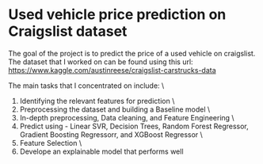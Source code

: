 # Used vehicle price prediction on Craigslist dataset

The goal of the project is to predict the price of a used vehicle on craigslist. The dataset that I worked on can be found using this url: https://www.kaggle.com/austinreese/craigslist-carstrucks-data

The main tasks that I concentrated on include: \
1. Identifying the relevant features for prediction \
2. Preprocessing the dataset and building a Baseline model \
3. In-depth preprocessing, Data cleaning, and Feature Engineering \
4. Predict using - Linear SVR, Decision Trees, Random Forest Regressor, Gradient Boosting Regressorr, and XGBoost Regressor \
5. Feature Selection \
6. Develope an explainable model that performs well
